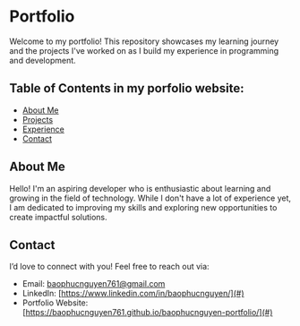 # Portfolio

Welcome to my portfolio! This repository showcases my learning journey and the projects I've worked on as I build my experience in programming and development.

## Table of Contents in my porfolio website:

- [About Me](#about-me)
- [Projects](#projects)
- [Experience](#skills)
- [Contact](#contact)

## About Me

Hello! I'm an aspiring developer who is enthusiastic about learning and growing in the field of technology. While I don't have a lot of experience yet, I am dedicated to improving my skills and exploring new opportunities to create impactful solutions.

## Contact

I’d love to connect with you! Feel free to reach out via:

- Email: [baophucnguyen761@gmail.com](mailto:baophucnguyen761@gmail.com)
- LinkedIn: [https://www.linkedin.com/in/baophucnguyen/](#)
- Portfolio Website: [https://baophucnguyen761.github.io/baophucnguyen-portfolio/](#)
